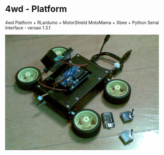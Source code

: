 4wd - Platform
===

4wd Platform + RLarduino + MotorShield MotoMama + Xbee + Python Serial Interface - versao 1.3.1

![My image](https://github.com/gdardani/4wd/blob/master/img/01.jpg)
